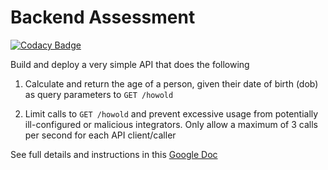 # Backend Assessment

[![Codacy Badge](https://api.codacy.com/project/badge/Grade/ef3690cbe1134ed99f4de383c8248b17)](https://app.codacy.com/gh/Marrwan/pipeline-assessment?utm_source=github.com&utm_medium=referral&utm_content=Marrwan/pipeline-assessment&utm_campaign=Badge_Grade_Settings)


Build and deploy a very simple API that does the following

1.  Calculate and return the age of a person, given their date of birth (dob) as query parameters to `GET /howold`

2.  Limit calls to `GET /howold` and prevent excessive usage from potentially ill-configured or malicious integrators. Only allow a maximum of 3 calls per second for each API client/caller

See full details and instructions in this [Google Doc](https://docs.google.com/document/d/1ma5vKz0j34gwI9WYrZddMM1ENlQddGOVFJ5qdSq2QlQ)